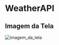 # WeatherAPI

## Imagem da Tela

![imagem_da_tela](https://github.com/user-attachments/assets/4a4947cb-f21a-4353-aac0-6eb03184b463)


